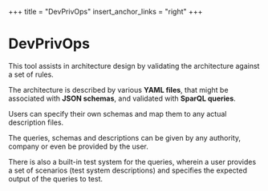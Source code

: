 +++
title = "DevPrivOps"
insert_anchor_links = "right"
+++

# DevPrivOps

This tool assists in architecture design by validating the architecture against a set of rules.

The architecture is described by various **YAML files**, that might be associated with **JSON schemas**, and validated with **SparQL queries**.

Users can specify their own schemas and map them to any actual description files.

The queries, schemas and descriptions can be given by any authority, company or even be provided by the user.

There is also a built-in test system for the queries, wherein a user provides a set of scenarios (test system descriptions) and specifies the expected output of the queries to test.

